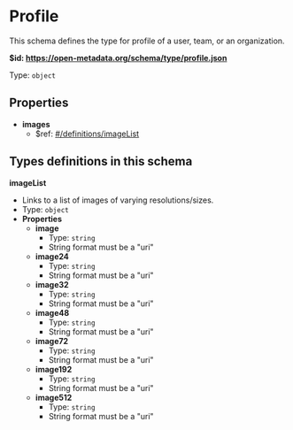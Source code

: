 # Profile

This schema defines the type for profile of a user, team, or an organization.

<b id="httpsopen-metadata.orgschematypeprofile.json">&#36;id: https://open-metadata.org/schema/type/profile.json</b>

Type: `object`

## Properties
 - <b id="#https://open-metadata.org/schema/type/profile.json/properties/images">images</b>
	 - &#36;ref: [#/definitions/imageList](#/definitions/imageList)


## Types definitions in this schema
**imageList**

 - Links to a list of images of varying resolutions/sizes.
 - Type: `object`
 - **Properties**
	 - <b id="#https://open-metadata.org/schema/type/profile.json/definitions/imageList/properties/image">image</b>
		 - Type: `string`
		 - String format must be a "uri"
	 - <b id="#https://open-metadata.org/schema/type/profile.json/definitions/imageList/properties/image24">image24</b>
		 - Type: `string`
		 - String format must be a "uri"
	 - <b id="#https://open-metadata.org/schema/type/profile.json/definitions/imageList/properties/image32">image32</b>
		 - Type: `string`
		 - String format must be a "uri"
	 - <b id="#https://open-metadata.org/schema/type/profile.json/definitions/imageList/properties/image48">image48</b>
		 - Type: `string`
		 - String format must be a "uri"
	 - <b id="#https://open-metadata.org/schema/type/profile.json/definitions/imageList/properties/image72">image72</b>
		 - Type: `string`
		 - String format must be a "uri"
	 - <b id="#https://open-metadata.org/schema/type/profile.json/definitions/imageList/properties/image192">image192</b>
		 - Type: `string`
		 - String format must be a "uri"
	 - <b id="#https://open-metadata.org/schema/type/profile.json/definitions/imageList/properties/image512">image512</b>
		 - Type: `string`
		 - String format must be a "uri"


